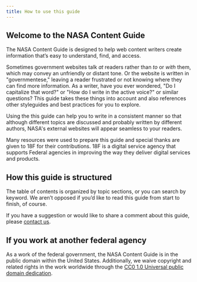 ```yaml
---
title: How to use this guide
---
```


## Welcome to the NASA Content Guide 

The NASA Content Guide is designed to help web content writers create information that’s easy to understand, find, and access. 

Sometimes government websites talk _at_ readers rather than _to_ or _with_ them, which may convey an unfriendly or distant tone. Or the website is written in "governmentese," leaving a reader frustrated or not knowing where they can find more information. 
As a writer, have you ever wondered, "Do I capitalize that word?" or "How do I write in the active voice?" or similar questions? This guide takes these things into account and also references other styleguides and best practices for you to explore.  

Using the this guide can help you to write in a consistent manner so that although different topics are discussed and probably written by different authors, NASA's external websites will appear seamless to your readers.

Many resources were used to prepare this guide and special thanks are given to 18F for their contributions. 18F is a digital service agency that supports Federal agencies in improving the way they deliver digital services and products.

## How this guide is structured 

The table of contents is organized by topic sections, or you can search by keyword. We aren’t opposed if you’d like to read this guide from start to finish, of course.

 If you have a suggestion or would like to share a comment about this guide, please [contact us](https://github.com/bruffridge/content-guide/issues/new).

## If you work at another federal agency 

As a work of the federal government, the NASA Content Guide is in the public domain within the United States. Additionally, we waive copyright and related rights in the work worldwide through the [CC0 1.0 Universal public domain dedication](https://creativecommons.org/publicdomain/zero/1.0/legalcode).


